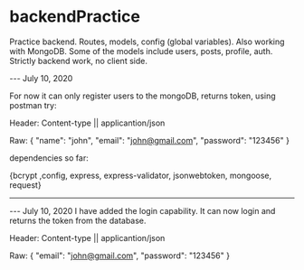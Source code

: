 # backendPractice
Practice backend. Routes, models, config (global variables). Also working with MongoDB. 
Some of the models include users, posts, profile, auth. Strictly backend work, no client side.

--- July 10, 2020

For now it can only register users to the mongoDB, returns token, using postman try:

Header: Content-type || applicantion/json

Raw: 
{
  "name": "john",
  "email": "john@gmail.com",
  "password": "123456"
}

dependencies so far:

{bcrypt ,config, express, express-validator, jsonwebtoken, mongoose, request}

---

--- July 10, 2020
I have added the login capability. It can now login and returns the token from the database.

Header: Content-type || applicantion/json

Raw: 
{
  "email": "john@gmail.com",
  "password": "123456"
}

